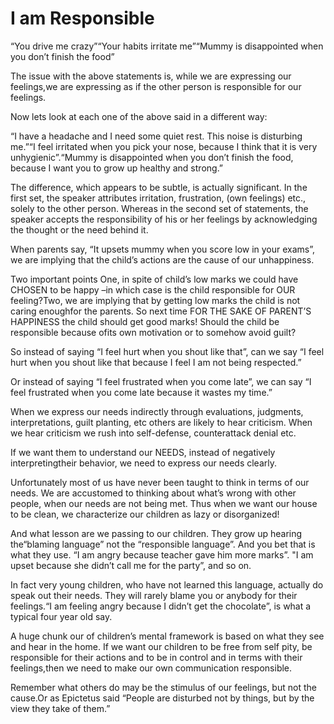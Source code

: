 I am Responsible
================
                    
“You drive me crazy”“Your habits irritate me”“Mummy is disappointed when you don’t finish the food”
 
The issue with the above statements is, while we are expressing our feelings,we are expressing as if the other person is responsible for our feelings. 

Now lets look at each one of the above said in a different way:

“I have a headache and I need some quiet rest. This noise is disturbing me.”“I feel irritated when you pick your nose, because I think that it is very unhygienic”.“Mummy is disappointed when you don’t finish the food, because I want you to grow up healthy and strong.” 

The difference, which appears to be subtle, is actually significant. In the first set, the speaker attributes irritation, frustration, (own feelings) etc., solely to the other person. Whereas in the second set of statements, the speaker accepts the responsibility of his or her feelings by acknowledging the thought or the need behind it. 

When parents say, “It upsets mummy when you score low in your exams”, we are implying that the child’s actions are the cause of our unhappiness. 

Two important points One, in spite of child’s low marks we could have CHOSEN to be happy –in which case is the child responsible for OUR feeling?Two, we are implying that by getting low marks the child is not caring enoughfor the parents. So next time FOR THE SAKE OF PARENT’S HAPPINESS the child should get good marks! Should the child be responsible because ofits own motivation or to somehow avoid guilt? 

So instead of saying “I feel hurt when you shout like that”, can we say “I feel hurt when you shout like that because I feel I am not being respected.” 

Or instead of saying “I feel frustrated when you come late”, we can say “I feel frustrated when you come late because it wastes my time.” 

When we express our needs indirectly through evaluations, judgments, interpretations, guilt planting, etc others are likely to hear criticism. When we hear criticism we rush into self-defense, counterattack denial etc.

If we want them to understand our NEEDS, instead of negatively interpretingtheir behavior, we need to express our needs clearly. 

Unfortunately most of us have never been taught to think in terms of our needs. We are accustomed to thinking about what’s wrong with other people, when our needs are not being met. Thus when we want our house to be clean, we characterize our children as lazy or disorganized! 

And what lesson are we passing to our children. They grow up hearing the“blaming language” not the “responsible language”. And you bet that is what they use. “I am angry because teacher gave him more marks”. "I am upset because she didn’t call me for the party”, and so on. 

In fact very young children, who have not learned this language, actually do speak out their needs. They will rarely blame you or anybody for their feelings.“I am feeling angry because I didn’t get the chocolate”, is what a typical four year old say. 

A huge chunk our of children’s mental framework is based on what they see and hear in the home. If we want our children to be free from self pity, be responsible for their actions and to be in control and in terms with their feelings,then we need to make our own communication responsible. 

Remember what others do may be the stimulus of our feelings, but not the cause.Or as Epictetus said “People are disturbed not by things, but by the view they take of them.” 
